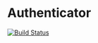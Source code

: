# Authenticator

[![Build Status](https://travis-ci.org/svachmic/Authenticator.svg?branch=master)](https://travis-ci.org/svachmic/Authenticator)
